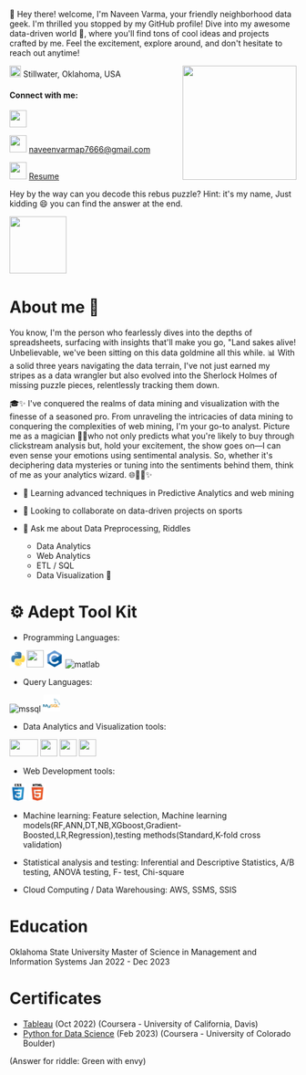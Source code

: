 👋 Hey there! welcome, I'm Naveen Varma, your friendly neighborhood data geek. I'm thrilled you stopped by my GitHub profile! Dive into my awesome data-driven world 💼, where you'll find tons of cool ideas and projects crafted by me. Feel the excitement, explore around, and don't hesitate to reach out anytime! 

<img src="https://media0.giphy.com/media/K16aUytpG7JybNAfWH/200w.gif?cid=6c09b952blvi0ihvup83ws44pg2yjz85vmua0u56csj2gx7d&ep=v1_gifs_search&rid=200w.gif&ct=s" align="right" width="200" Height="200">

<img src="https://png.pngtree.com/png-clipart/20220429/original/pngtree-pin-location-icon-with-folded-map-png-image_7581594.png" height="20" width="20">   Stillwater, Oklahoma, USA

<h4 align="left">Connect with me:</h4>

<a href="https://linkedin.com/in/naveenvarmapatsamatla" target="blank"><img align="center" src="https://static-00.iconduck.com/assets.00/linkedin-icon-2048x2048-ya5g47j2.png" height="30" width="30"></a> 

<img src="https://cdn-icons-png.flaticon.com/512/281/281769.png" height="30" width="30">  naveenvarmap7666@gmail.com

<img src="https://cdn-icons-png.flaticon.com/512/6614/6614677.png" height="30" width="30"> [Resume](https://github.com/PNaveenVarma/Resume/blob/main/NP.pdf)

Hey by the way can you decode this rebus puzzle? Hint: it's my name, Just kidding 😄 you can find the answer at the end.

<img src="https://www.rd.com/wp-content/uploads/2020/10/Rebus-puzzle.png?fit=700,700" height="100" width="100"> 

# About me  🚀

You know, I'm the person who fearlessly dives into the depths of spreadsheets, surfacing with insights that'll make you go, "Land sakes alive! Unbelievable, we've been sitting on this data goldmine all this while. 📊 With a solid three years navigating the data terrain, I've not just earned my stripes as a data wrangler but also evolved into the Sherlock Holmes of missing puzzle pieces, relentlessly tracking them down.

🎓✨ I've conquered the realms of data mining and visualization with the finesse of a seasoned pro. From unraveling the intricacies of data mining to conquering the complexities of web mining, I'm your go-to analyst. Picture me as a magician 🎩✨who not only predicts what you're likely to buy through clickstream analysis but, hold your excitement, the show goes on—I can even sense your emotions using sentimental analysis.  So, whether it's deciphering data mysteries or tuning into the sentiments behind them, think of me as your analytics wizard. 🌐🕵️‍♂️✨

- 🌱 Learning advanced techniques in Predictive Analytics and web mining
- 👯 Looking to collaborate on data-driven projects on sports
- 💬 Ask me about Data Preprocessing, Riddles

  - Data Analytics
  - Web Analytics
  - ETL / SQL
  - Data Visualization 🥼

# ⚙️ Adept Tool Kit

- Programming Languages:

<img src="https://raw.githubusercontent.com/devicons/devicon/master/icons/python/python-original.svg" width="30" height="30"><img src="https://www.r-project.org/Rlogo.png" width="30" height="30"> <img src="https://raw.githubusercontent.com/devicons/devicon/master/icons/c/c-original.svg" alt="c" width="30" height="30"> <img src="https://upload.wikimedia.org/wikipedia/commons/2/21/Matlab_Logo.png" alt="matlab" width="30" height="30"> 
  
- Query Languages:

<img src="https://www.svgrepo.com/show/303229/microsoft-sql-server-logo.svg" alt="mssql" width="30" height="30"> <img src="https://raw.githubusercontent.com/devicons/devicon/master/icons/mysql/mysql-original-wordmark.svg" alt="mysql" width="30" height="30">   

- Data Analytics and Visualization tools:

<img src="https://cdnl.tblsft.com/sites/default/files/pages/tableau_cmyk_2015.png" width="50" height="30"> <img src="https://www.gpsupportnorth.com/wp-content/uploads/2023/01/Microsoft-PowerBI-Logo.png" width="30" height="30"> <img src="https://www.knime.com/images/knime-logo.svg" width="30" height="30"> <img src="https://www.sas.com/el_gr/news/media-gallery/logos/_jcr_content/socialShareImage.img.6b78ba73b3d8495ebdd7ac7da8361765.png" width="30" height="30"> 
  
- Web Development tools:
  
<img src="https://raw.githubusercontent.com/devicons/devicon/master/icons/css3/css3-original-wordmark.svg" alt="css3" width="30" height="30"> <img src="https://raw.githubusercontent.com/devicons/devicon/master/icons/html5/html5-original-wordmark.svg" alt="html5" width="30" height="30"> 

 
- Machine learning: Feature selection, Machine learning models(RF,ANN,DT,NB,XGboost,Gradient-Boosted,LR,Regression),testing methods(Standard,K-fold cross validation)
  
- Statistical analysis and testing: Inferential and Descriptive Statistics, A/B testing, ANOVA testing, F- test, Chi-square

- Cloud Computing / Data Warehousing: AWS, SSMS, SSIS

 
# Education

Oklahoma State University
Master of Science in Management and Information Systems
Jan 2022 - Dec 2023


# Certificates

- [Tableau](https://www.coursera.org/account/accomplishments/verify/62LME4DV8CUV) (Oct 2022) (Coursera - University of California, Davis)
- [Python for Data Science](https://coursera.org/share/a16ecd3de61dd794199c452586cba90c) (Feb 2023) (Coursera - University of Colorado Boulder)

(Answer for riddle: Green with envy)




